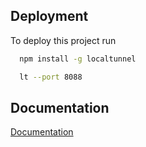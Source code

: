 ## Deployment

To deploy this project run

```bash
  npm install -g localtunnel
```

```bash
  lt --port 8088
```

## Documentation

[Documentation](https://theboroer.github.io/localtunnel-www/)
